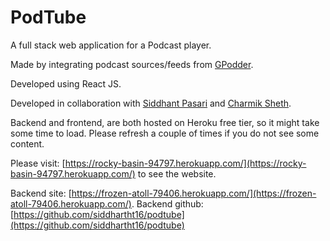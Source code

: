# **PodTube**

A full stack web application for a Podcast player. 

Made by integrating podcast sources/feeds from [GPodder](https://gpodder.net/).

Developed using React JS.

Developed in collaboration with [Siddhant Pasari](https://github.com/sidco0014) and [Charmik Sheth](https://github.com/Charmik-Sheth).

Backend and frontend, are both hosted on Heroku free tier, so it might take some time to load. Please refresh a couple of times if you do not see some content.


Please visit: [https://rocky-basin-94797.herokuapp.com/](https://rocky-basin-94797.herokuapp.com/) to see the website.


Backend site: [https://frozen-atoll-79406.herokuapp.com/](https://frozen-atoll-79406.herokuapp.com/).
Backend github: [https://github.com/siddhartht16/podtube](https://github.com/siddhartht16/podtube)
